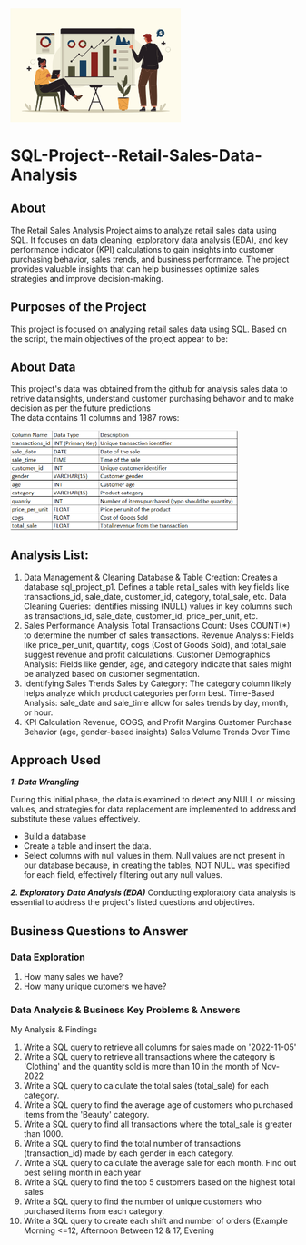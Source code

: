 <img src= "sales analysis.png" alt="Example Image" width="300"> 


# SQL-Project--Retail-Sales-Data-Analysis
## About
The Retail Sales Analysis Project aims to analyze retail sales data using SQL. It focuses on data cleaning, exploratory data analysis (EDA), and key performance indicator (KPI) calculations to gain insights into customer purchasing behavior, sales trends, and business performance. The project provides valuable insights that can help businesses optimize sales strategies and improve decision-making.

## Purposes of the Project
This project is focused on analyzing retail sales data using SQL. Based on the script, the main objectives of the project appear to be:

## About Data
This project's data was obtained from the github for analysis sales data to retrive datainsights, understand customer purchasing behavoir and to make decision as per the future predictions  
The data contains 11 columns and 1987 rows:

<img src=image-1.png alt="Example Image" width="400">

## Analysis List:
1. Data Management & Cleaning
Database & Table Creation:
Creates a database sql_project_p1.
Defines a table retail_sales with key fields like transactions_id, sale_date, customer_id, category, total_sale, etc.
Data Cleaning Queries:
Identifies missing (NULL) values in key columns such as transactions_id, sale_date, customer_id, price_per_unit, etc.
2. Sales Performance Analysis
Total Transactions Count:
Uses COUNT(*) to determine the number of sales transactions.
Revenue Analysis:
Fields like price_per_unit, quantity, cogs (Cost of Goods Sold), and total_sale suggest revenue and profit calculations.
Customer Demographics Analysis:
Fields like gender, age, and category indicate that sales might be analyzed based on customer segmentation.
3. Identifying Sales Trends
Sales by Category:
The category column likely helps analyze which product categories perform best.
Time-Based Analysis:
sale_date and sale_time allow for sales trends by day, month, or hour.
4. KPI Calculation
Revenue, COGS, and Profit Margins
Customer Purchase Behavior (age, gender-based insights)
Sales Volume Trends Over Time

## Approach Used
***1.	Data Wrangling***

During this initial phase, the data is examined to detect any NULL or missing values, and strategies for data replacement are implemented to address and substitute these values effectively.
- Build a database
- Create a table and insert the data.
- Select columns with null values in them. Null values are not present in our database because, in creating the tables, NOT NULL was specified for each field, effectively filtering out any null values.

***2.  Exploratory Data Analysis (EDA)***
Conducting exploratory data analysis is essential to address the project's listed questions and objectives.

## Business Questions to Answer

### Data Exploration
1.	How many sales we have?
2.  How many unique cutomers we have?

### Data Analysis & Business Key Problems & Answers
My Analysis & Findings
1. Write a SQL query to retrieve all columns for sales made on '2022-11-05'
2. Write a SQL query to retrieve all transactions where the category is 'Clothing' and the quantity sold is more than 10 in the month of Nov-2022
3. Write a SQL query to calculate the total sales (total_sale) for each category.
4. Write a SQL query to find the average age of customers who purchased items from the 'Beauty' category.
5. Write a SQL query to find all transactions where the total_sale is greater than 1000.
6. Write a SQL query to find the total number of transactions (transaction_id) made by each gender in each category.
7. Write a SQL query to calculate the average sale for each month. Find out best selling month in each year
8. Write a SQL query to find the top 5 customers based on the highest total sales 
9. Write a SQL query to find the number of unique customers who purchased items from each category.
10. Write a SQL query to create each shift and number of orders (Example Morning <=12, Afternoon Between 12 & 17, Evening
